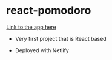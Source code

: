 # react-pomodoro

[Link to the app here](https://pomodororeactapp.netlify.app/)

-   Very first project that is React based

-   Deployed with Netlify
